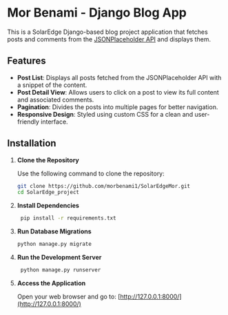 # Mor Benami - Django Blog App

This is a SolarEdge Django-based blog project application that fetches posts and comments from the [JSONPlaceholder API](https://jsonplaceholder.typicode.com/)
and displays them.

## Features

- **Post List**: Displays all posts fetched from the JSONPlaceholder API with a snippet of the content.
- **Post Detail View**: Allows users to click on a post to view its full content and associated comments.
- **Pagination**: Divides the posts into multiple pages for better navigation.
- **Responsive Design**: Styled using custom CSS for a clean and user-friendly interface.



## Installation

1. **Clone the Repository**

   Use the following command to clone the repository:

   ```bash
   git clone https://github.com/morbenami1/SolarEdgeMor.git
   cd SolarEdge_project

2. **Install Dependencies**
   ```bash
    pip install -r requirements.txt
   
3. **Run Database Migrations**
   ```bash
   python manage.py migrate
   
4. **Run the Development Server**
   ```bash 
    python manage.py runserver
   
5. **Access the Application**

   Open your web browser and go to: [http://127.0.0.1:8000/](http://127.0.0.1:8000/)

